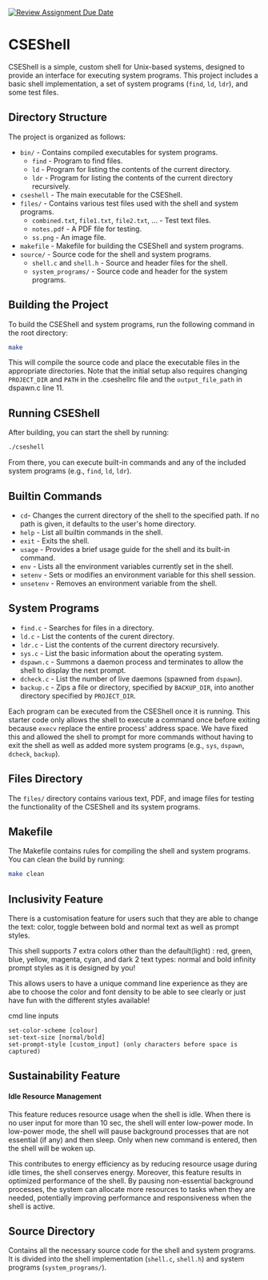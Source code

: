 [![Review Assignment Due Date](https://classroom.github.com/assets/deadline-readme-button-22041afd0340ce965d47ae6ef1cefeee28c7c493a6346c4f15d667ab976d596c.svg)](https://classroom.github.com/a/u16ttUuk)
# CSEShell

CSEShell is a simple, custom shell for Unix-based systems, designed to provide an interface for executing system programs. This project includes a basic shell implementation, a set of system programs (`find`, `ld`, `ldr`), and some test files.

## Directory Structure

The project is organized as follows:

- `bin/` - Contains compiled executables for system programs.
  - `find` - Program to find files.
  - `ld` - Program for listing the contents of the current directory.
  - `ldr` - Program for listing the contents of the current directory recursively.
- `cseshell` - The main executable for the CSEShell.
- `files/` - Contains various test files used with the shell and system programs.
  - `combined.txt`, `file1.txt`, `file2.txt`, ... - Test text files.
  - `notes.pdf` - A PDF file for testing.
  - `ss.png` - An image file.
- `makefile` - Makefile for building the CSEShell and system programs.
- `source/` - Source code for the shell and system programs.
  - `shell.c` and `shell.h` - Source and header files for the shell.
  - `system_programs/` - Source code and header for the system programs.

## Building the Project

To build the CSEShell and system programs, run the following command in the root directory:

```bash
make
```

This will compile the source code and place the executable files in the appropriate directories. Note that the initial setup also requires changing `PROJECT_DIR` and `PATH` in the .cseshellrc file and the `output_file_path` in dspawn.c line 11.

## Running CSEShell

After building, you can start the shell by running:

```bash
./cseshell
```

From there, you can execute built-in commands and any of the included system programs (e.g., `find`, `ld`, `ldr`).

## Builtin Commands

- `cd`- Changes the current directory of the shell to the specified path. If no path is given, it defaults to the user's home directory.
- `help` - List all builtin commands in the shell.
- `exit` - Exits the shell.
- `usage` - Provides a brief usage guide for the shell and its built-in command.
- `env` - Lists all the environment variables currently set in the shell.
- `setenv` - Sets or modifies an environment variable for this shell session.
- `unsetenv` - Removes an environment variable from the shell.

## System Programs

- `find.c` - Searches for files in a directory.
- `ld.c` - List the contents of the curent directory.
- `ldr.c` - List the contents of the current directory recursively.
- `sys.c` - List the basic information about the operating system.
- `dspawn.c` - Summons a daemon process and terminates to allow the shell to display the next prompt.
- `dcheck.c` - List the number of live daemons (spawned from `dspawn`).
- `backup.c` - Zips a file or directory, specified by `BACKUP_DIR`, into another directory specified by `PROJECT_DIR`.

Each program can be executed from the CSEShell once it is running. This starter code only allows the shell to execute a command once before exiting because `execv` replace the entire process' address space. We have fixed this and allowed the shell to prompt for more commands without having to exit the shell as well as added more system programs (e.g., `sys`, `dspawn`, `dcheck`, `backup`).

## Files Directory

The `files/` directory contains various text, PDF, and image files for testing the functionality of the CSEShell and its system programs.

## Makefile

The Makefile contains rules for compiling the shell and system programs. You can clean the build by running:

```bash
make clean
```

## Inclusivity Feature
There is a customisation feature for users such that they are able to change the text: color, toggle between bold and normal text as well as prompt styles. 

This shell supports 7 extra colors other than the default(light) : red, green, blue, yellow, magenta, cyan, and dark
2 text types: normal and bold
infinity prompt styles as it is designed by you! 

This allows users to have a unique command line experience as they are abe to choose the color and font density to be able to see clearly or just have fun with the different styles available!

cmd line inputs
```
set-color-scheme [colour]
set-text-size [normal/bold]
set-prompt-style [custom_input] (only characters before space is captured)

```

## Sustainability Feature
#### Idle Resource Management
This feature reduces resource usage when the shell is idle. When there is no user input for more than 10 sec, the shell will enter low-power mode. In low-power mode, the shell will pause background processes that are not essential (if any) and then sleep. Only when new command is entered, then the shell will be woken up.

This contributes to energy efficiency as by reducing resource usage during idle times, the shell conserves energy. Moreover, this feature results in optimized performance of the shell. By pausing non-essential background processes, the system can allocate more resources to tasks when they are needed, potentially improving performance and responsiveness when the shell is active.

## Source Directory

Contains all the necessary source code for the shell and system programs. It is divided into the shell implementation (`shell.c`, `shell.h`) and system programs (`system_programs/`).
